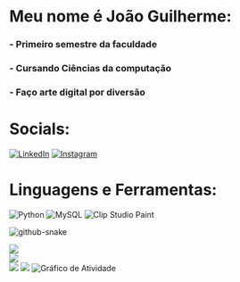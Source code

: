 # Meu nome é João Guilherme:
### - Primeiro semestre da faculdade
### - Cursando Ciências da computação
### - Faço arte digital por diversão

# Socials:
[![LinkedIn](https://img.shields.io/badge/LinkedIn-%230077B5.svg?logo=linkedin&logoColor=white)](https://linkedin.com/in/joão-guilherme-rangel-631322365) 
[![Instagram](https://img.shields.io/badge/Instagram-%23E4405F.svg?logo=Instagram&logoColor=white)](https://instagram.com/zoroethruz) 

# Linguagens e Ferramentas:
![Python](https://img.shields.io/badge/python-3670A0?style=for-the-badge&logo=python&logoColor=ffdd54) ![MySQL](https://img.shields.io/badge/mysql-4479A1.svg?style=for-the-badge&logo=mysql&logoColor=white) ![Clip Studio Paint](https://img.shields.io/badge/ClipStudioPaint-%23CFD3D3.svg?style=for-the-badge&logo=ClipStudioPaint&logoColor=white)

<picture>
  <source media="(prefers-color-scheme: dark)" srcset="https://raw.githubusercontent.com/tobiasmeyhoefer/tobiasmeyhoefer/output/github-snake-dark.svg" />
  <source media="(prefers-color-scheme: light)" srcset="https://raw.githubusercontent.com/tobiasmeyhoefer/tobiasmeyhoefer/output/github-snake.svg" />
  <img alt="github-snake" src="https://raw.githubusercontent.com/tobiasmeyhoefer/tobiasmeyhoefer/output/github-snake.svg" />
</picture>

![](https://github-readme-stats.vercel.app/api?username=Zoroethruz&theme=radical&hide_border=false&include_all_commits=true&count_private=false)<br/>
![](https://nirzak-streak-stats.vercel.app/?user=Zoroethruz&theme=radical&hide_border=false)<br/>
![](https://github-readme-stats.vercel.app/api/top-langs/?username=Zoroethruz&theme=radical&hide_border=false&include_all_commits=false&count_private=false&layout=compact)
![](https://github-contributor-stats.vercel.app/api?username=Zoroethruz&limit=5&theme=radical&combine_all_yearly_contributions=true)
![Gráfico de Atividade](https://github-readme-activity-graph.vercel.app/graph?username=Zoroethruz&theme=react-dark)

